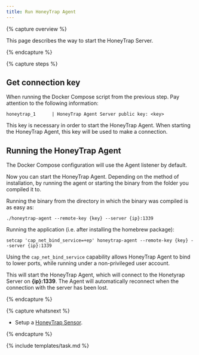 ```yaml
---
title: Run HoneyTrap Agent
---
```


{% capture overview %}

This page describes the way to start the HoneyTrap Server.

{% endcapture %}


{% capture steps %}

## Get connection key

When running the Docker Compose script from the previous step. Pay attention to the following information:

```
honeytrap_1      | HoneyTrap Agent Server public key: <key>
```

This key is necessary in order to start the HoneyTrap Agent. When starting the HoneyTrap Agent, this key will be used to make a connection.

## Running the HoneyTrap Agent

The Docker Compose configuration will use the Agent listener by default.

Now you can start the HoneyTrap Agent. Depending on the method of installation, by running the agent or starting the binary from the folder you compiled it to.

Running the binary from the directory in which the binary was compiled is as easy as:

```
./honeytrap-agent --remote-key {key} --server {ip}:1339
```

Running the application (i.e. after installing the homebrew package):

```
setcap 'cap_net_bind_service=+ep' honeytrap-agent --remote-key {key} --server {ip}:1339
```

Using the `cap_net_bind_service` capability allows HoneyTrap Agent to bind to lower ports, while running under a non-privileged user account.

This will start the HoneyTrap Agent, which will connect to the Honetyrap Server on **{ip}:1339**. The Agent will automatically reconnect when the connection with the server has been lost.

{% endcapture %}


{% capture whatsnext %}

* Setup a [HoneyTrap Sensor](/docs/setup/sensor/install-sensor/).

{% endcapture %}

{% include templates/task.md %}
